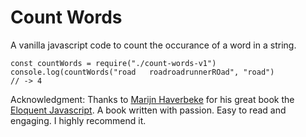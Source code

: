 # Count Words
A vanilla javascript code to count the occurance of a word in a string.

```code
const countWords = require("./count-words-v1")
console.log(countWords("road   roadroadrunnerROad", "road")
// -> 4
```

Acknowledgment:
Thanks to [Marijn Haverbeke](https://github.com/marijnh) for his great book the 
[Eloquent Javascript](https://eloquentjavascript.net).
A book written with passion. Easy to read and engaging. I highly recommend it.
